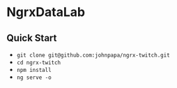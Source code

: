 # NgrxDataLab

## Quick Start

* `git clone git@github.com:johnpapa/ngrx-twitch.git`
* `cd ngrx-twitch`
* `npm install`
* `ng serve -o`

